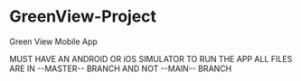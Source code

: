 # GreenView-Project
Green View Mobile App

MUST HAVE AN ANDROID OR iOS SIMULATOR TO RUN THE APP
ALL FILES ARE IN --MASTER-- BRANCH AND NOT --MAIN-- BRANCH
